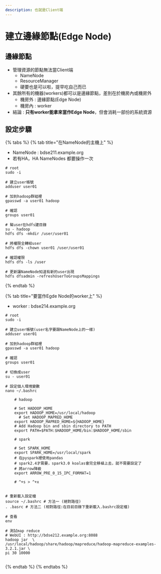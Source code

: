 ```yaml
---
description: 也就是Client端
---
```


# 建立邊緣節點\(Edge Node\)

## 邊緣節點

* 管理資源的節點無法當Client端
  * NameNode
  * ResourceManager
  * 硬要也是可以啦，提早吃自己而已
* 其餘所有的機器\(workers\)都可以是邊緣節點，差別在於機房內或機房外  
  * 機房外 : 邊緣節點\(Edge Node\)
  * 機房內 : worker
* 結論 : **只有worker能拿來當作Edge Node**，但會消耗一部份的系統資源

## 設定步驟

{% tabs %}
{% tab title="在NameNode的主機上" %}
* NameNode : bdse211.example.org
* 若有HA，HA NameNodes 都要操作一次

```text
# root
sudo -i

# 建立user帳號
adduser user01

# 加到hadoop群組裡
gpasswd -a user01 hadoop

# 確認
groups user01
   
# 幫user在hdfs建目錄
su - hadoop
hdfs dfs -mkdir /user/user01

# 將權限全轉給user
hdfs dfs -chown user01 /user/user01

# 確認權限
hdfs dfs -ls /user
   
# 更新讓NameNode知道有新的user出現   
hdfs dfsadmin -refreshUserToGroupsMappings

```
{% endtab %}

{% tab title="要當作Egde Node的worker上" %}
* worker : bdse214.example.org 

```text
# root
sudo -i

# 建立user帳號(user名字要跟NameNode上的一樣)
adduser user01

# 加到hadoop群組裡
gpasswd -a user01 hadoop

# 確認
groups user01

# 切換成user
su - user01

# 設定個人環境變數
nano ~/.bashrc
    
    # hadoop
    
    # Set HADOOP_HOME
    export HADOOP_HOME=/usr/local/hadoop
	  # Set HADOOP_MAPRED_HOME
    export HADOOP_MAPRED_HOME=${HADOOP_HOME}
    # Add Hadoop bin and sbin directory to PATH
    export PATH=$PATH:$HADOOP_HOME/bin:$HADOOP_HOME/sbin
    
    # spark
    
    # Set SPARK_HOME
    export SPARK_HOME=/usr/local/spark
    # 在pyspark裡使用pandas
    # spark2.4才需要，spark3.0 koalas會完全移植上去，就不需要設定了
    # 將arrow降級
    export ARROW_PRE_0_15_IPC_FORMAT=1  
    
    # ^+s > ^+x
    
    
# 重新載入設定檔
source ~/.bashrc # 方法一 (絕對路徑)
. .basrc # 方法二 (相對路徑:在目前目錄下重新載入.bashrc設定檔)

# 查看
env 
    
# 測試map reduce 
# WebUI : http://bdse212.example.org:8088
hadoop jar  \
/usr/local/hadoop/share/hadoop/mapreduce/hadoop-mapreduce-examples-3.2.1.jar \
pi 30 10000 
   
```
{% endtab %}
{% endtabs %}



